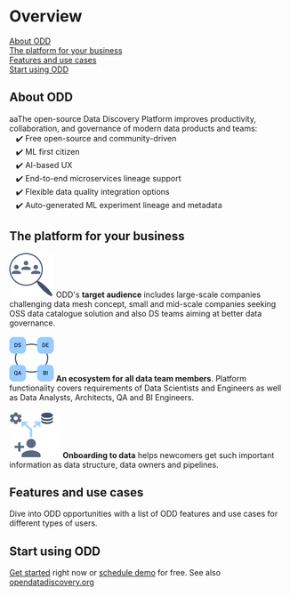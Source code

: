 # Overview
[About ODD](#about-odd) \
[The platform for your business](#the-platform-for-your-business) \
[Features and use cases](#features-and-use-cases) \
[Start using ODD](#start-using-odd)
## About ODD
aaThe open-source Data Discovery Platform improves productivity, collaboration, and governance of modern data products and teams: \
   ✔️ Free open-source and community-driven \
   ✔️ ML first citizen \
   ✔️ AI-based UX \
   ✔️ End-to-end microservices lineage support \
   ✔️ Flexible data quality integration options \
   ✔️ Auto-generated ML experiment lineage and metadata

## The platform for your business
![](.gitbook/img/audience.svg) ODD's **target audience** includes large-scale 
companies challenging data mesh concept, small and mid-scale companies seeking 
OSS data catalogue solution and also
DS teams
aiming at better data governance. \
 \
![](.gitbook/img/alltogether.svg) **An ecosystem for all data team members**. Platform functionality covers requirements of Data Scientists and Engineers as well as Data Analysts, Architects, QA and BI Engineers.\
\
![](.gitbook/img/onboarding.svg) **Onboarding to data** helps newcomers get such important information as data structure, data owners and pipelines.

## Features and use cases 
Dive into ODD opportunities with a list of ODD features and use cases for different types of users.
## Start using ODD
[Get started](https://github.com/opendatadiscovery/odd-platform/blob/main/docker/README.md) right now or [schedule demo](https://calendly.com/germanosin/opendatadiscovery-demo?month=2022-01) for free. See also [opendatadiscovery.org](https://opendatadiscovery.org/)


<!---
> Open Data Discovery makes all your data entities reliable, observable, and easily discoverable.
-->

